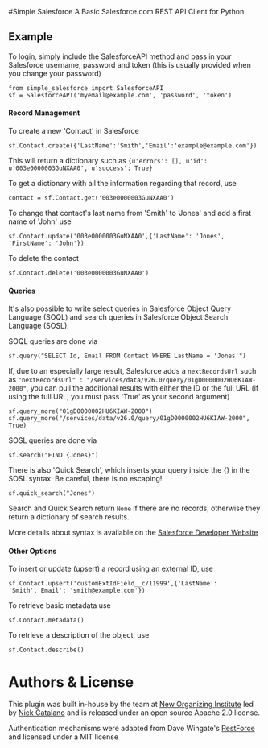 #Simple Salesforce
A Basic Salesforce.com REST API Client for Python

## Example
To login, simply include the SalesforceAPI method and pass in your Salesforce username, password and token (this is usually provided when you change your password)

    from simple_salesforce import SalesforceAPI
    sf = SalesforceAPI('myemail@example.com', 'password', 'token')

#### Record Management

To create a new 'Contact' in Salesforce

    sf.Contact.create({'LastName':'Smith','Email':'example@example.com'})

This will return a dictionary such as `{u'errors': [], u'id': u'003e0000003GuNXAA0', u'success': True}`

To get a dictionary with all the information regarding that record, use 

    contact = sf.Contact.get('003e0000003GuNXAA0')

To change that contact's last name from 'Smith' to 'Jones' and add a first name of 'John' use

    sf.Contact.update('003e0000003GuNXAA0',{'LastName': 'Jones', 'FirstName': 'John'})

To delete the contact

    sf.Contact.delete('003e0000003GuNXAA0')

#### Queries

It's also possible to write select queries in Salesforce Object Query Language (SOQL) and search queries in Salesforce Object Search Language (SOSL).

SOQL queries are done via

    sf.query("SELECT Id, Email FROM Contact WHERE LastName = 'Jones'")

If, due to an especially large result, Salesforce adds a `nextRecordsUrl` such as `"nextRecordsUrl" : "/services/data/v26.0/query/01gD0000002HU6KIAW-2000"`, you can pull the additional results with either the ID or the full URL (if using the full URL, you must pass 'True' as your second argument)

    sf.query_more("01gD0000002HU6KIAW-2000")
    sf.query_more("/services/data/v26.0/query/01gD0000002HU6KIAW-2000", True)

SOSL queries are done via

    sf.search("FIND {Jones}")

There is also 'Quick Search', which inserts your query inside the {} in the SOSL syntax. Be careful, there is no escaping!

    sf.quick_search("Jones")

Search and Quick Search return `None` if there are no records, otherwise they return a dictionary of search results.

More details about syntax is available on the [Salesforce Developer Website](http://www.salesforce.com/us/developer/docs/soql_sosl/index.htm)

#### Other Options

To insert or update (upsert) a record using an external ID, use

    sf.Contact.upsert('customExtIdField__c/11999',{'LastName': 'Smith','Email': 'smith@example.com'})

To retrieve basic metadata use

    sf.Contact.metadata()

To retrieve a description of the object, use

    sf.Contact.describe()


# Authors & License

This plugin was built in-house by the team at [New Organizing Institute](http://neworganizing.com/) led by [Nick Catalano](https://github.com/nickcatal) and is released under an open source Apache 2.0 license.

Authentication mechanisms were adapted from Dave Wingate's [RestForce](http://pypi.python.org/pypi/RestForce/) and licensed under a MIT license